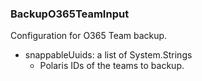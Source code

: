 ### BackupO365TeamInput
Configuration for O365 Team backup.

- snappableUuids: a list of System.Strings
  - Polaris IDs of the teams to backup.
